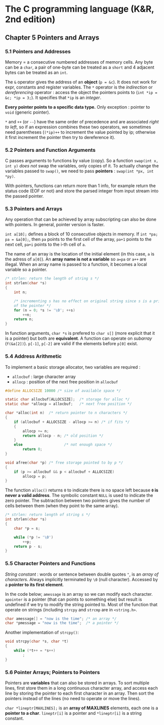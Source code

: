 The C programming language (K&R, 2nd edition)
=============================================

Chapter 5 Pointers and Arrays
-----------------------------

### 5.1 Pointers and Addresses
Memory = a consecutive numbered addresses of memory cells. Any byte can be a
`char`, a pair of one-byte can be treated as a `short` and 4 adjacent bytes can
be treated as an `int`.

The `&` operator gives the address of an **object** (`p = &c`). It does not work
for expr, constants and register variables. The `*` operator is the
_indirection_ or _dereferencing_ operator : access the object the pointers
points to (`int *ip = &c; *ip = 3;`). It specifies that `*ip` is an _integer_.

**Every pointer points to a specific data type.** Only exception : pointer to
`void` (generic pointer).

`*` and `++` (or `--`) have the same order of precedence and are associated
_right to left_, so if an expression combines these two operators, we sometimes
need parentheses (`(*ip)++` to increment the value pointed by ip; otherwise it
first increment the pointer then try to dereference it).

### 5.2 Pointers and Function Arguments
C passes arguments to functions by value (copy). So a function `swap(int x, int
y)` _does not_ swap the variables, only copies of it. To actually change the
variables passed to `swap()`, we need to pass **pointers** : `swap(int *px, int
*py)`.

With pointers, functions can return more than 1 info, for example return the
status code (EOF or not) and store the parsed integer from input stream into the
passed pointer.

### 5.3 Pointers and Arrays
Any operation that can be achieved by array subscripting can also be done with
pointers. In general, pointer version is faster.

`int a[10];` defines a block of 10 consecutive objects in memory. If `int *pa;
pa = &a[0];`,  then `pa` points to the first cell of the array, `pa+1` points to
the next cell, `pa+i` points to the i-th cell of `a`.

The name of an array is the location of the initial element (in this case, `a`
is the adress of `a[0]`). An **array name is not a variable** so `a=pa` or `a++`
are illegal. When an array name is passed to a function, it becomes a local
variable so a pointer.
```C
/* strlen: return the length of string s */
int strlen(char *s)
{
    int n;

    /* incrementing s has no effect on original string since s is a private copy
    of the pointer */
    for (n = 0; *s != '\0'; ++s)
        ++n;
    return n;
}
```
In function arguments, `char *s` is prefered to `char s[]` (more explicit that
it is a pointer) but both are **equivalent**. A function can operate on
_subarray_ (`f(&a[2])`). `p[-1]`, `p[-2]` are valid if the elements before
`p[0]` exist.

### 5.4 Address Arithmetic
To implement a basic storage allocator, two variables are required :
* `allocbuf` : large character array
* `allocp` : position of the next free position in `allocbuf`

```C
#define ALLOCSIZE 10000 /* size of available space */

static char allocbuf[ALLOCSIZE];  /* storage for alloc */
static char *allocp = allocbuf;   /* next free position */

char *alloc(int n)  /* return pointer to n characters */
{
    if (allocbuf + ALLOCSIZE - allocp >= n) /* if fits */
    {
        allocp += n;
        return allocp - n; /* old position */
    }
    else                   /* not enough space */
        return 0;
}

void afree(char *p) /* free storage pointed to by p */
{
    if (p >= allocbuf && p < allocbuf + ALLOCSIZE)
        allocp = p;
}
```
The function `alloc()` returns `0` to indicate there is no space left because
**`0` is never a valid address**. The symbolic constant `NULL` is used to
indicate the zero pointer. The subtraction between two pointers gives the number
of cells between them (when they point to the same array).
```C
/* strlen: return length of string s */
int strlen(char *s)
{
    char *p = s;

    while (*p != '\0')
        ++p;
    return p - s;
}
```

### 5.5 Character Pointers and Functions
_String constant_ : words or sentence between double quotes `"`, is an _array of
characters_. Always implicitly terminated by `\0` (null character). Accessed by
a **pointer to its first element**.

In the code below; `amessage` is an array so we can modify each character.
`apointer` is a pointer (that can points to something else) but result is
undefined if we try to modify the string pointed to. Most of the function that
operate on strings (including `strcpy` and `strcmp` are in `<string.h>`.
```C
char amessage[] = "now is the time"; /* an array */
char *pmessage = "now is the time";  /* a pointer */
```
Another implementation of `strcpy()`:
```C
void strcpy(char *s, char *t)
{
    while (*t++ = *s++)
        ;
}
```

### 5.6 Pointer Arrays; Pointers to Pointers
Pointers are **variables** that can also be stored in arrays. To sort multiple
lines, first store them in a long continuous character array, and access each
line by storing the pointer to each first character in an array.  Then sort the
pointers instead of the lines (no need to operate or move the lines).

`char *lineptr[MAXLINES];` is an **array of MAXLINES** elements, each one is a
**pointer to a char**. `lineptr[i]` is a pointer and `*lineptr[i]` is a string
constant.
